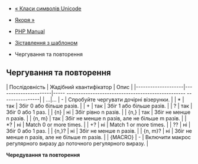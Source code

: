 - [« Класи символів Unicode](parle.regex.unicodecharclass.md)
- [Якоря »](parle.regex.anchors.md)

- [PHP Manual](index.md)
- [Зіставлення з шаблоном](parle.pattern.matching.md)
- Чергування та повторення

## Чергування та повторення

| Послідовність | Жадібний квантифікатор | Опис |
|--------------------|----------------------|----- -------------------------------------------------- ----------------|
| ...\|... | \- | Спробуйте чергувати дочірні візерунки. |
| \* | так | Збіг 0 або більше разів. |
| \+ | так | Збіг 1 або більше разів. |
| ? | так | Збіг 0 або 1 раз. |
| {n} | ні | Збіг рівно n разів. |
| {n,} | так | Збіг не менше n разів. |
| {n, m} | так | Збіг не менше n разів, але не більше m разів. |
| \*? | ні | Match 0 or more times. |
| +? | ні | Match 1 or more times. |
| ?? | ні | Збіг 0 або 1 раз. |
| {n,}? | ні | Збіг не менше n разів. |
| {n, m}? | ні | Збіг не менше n разів, але не більше m разів. |
| {MACRO} | \- | Включити макрос регулярного виразу до поточного регулярного виразу. |

**Чередування та повторення**
